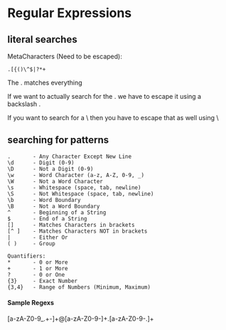 # Regular Expressions

## literal searches

MetaCharacters (Need to be escaped):

	.[{()\^$|?*+

The . matches everything

If we want to actually search for the . we have to escape it using a backslash \.

If you want to search for a \ then you have to escape that as well using \\

## searching for patterns


	.       - Any Character Except New Line
	\d      - Digit (0-9)
	\D      - Not a Digit (0-9)
	\w      - Word Character (a-z, A-Z, 0-9, _)
	\W      - Not a Word Character
	\s      - Whitespace (space, tab, newline)
	\S      - Not Whitespace (space, tab, newline)
	\b      - Word Boundary
	\B      - Not a Word Boundary
	^       - Beginning of a String
	$       - End of a String
	[]      - Matches Characters in brackets
	[^ ]    - Matches Characters NOT in brackets
	|       - Either Or
	( )     - Group

	Quantifiers:
	*       - 0 or More
	+       - 1 or More
	?       - 0 or One
	{3}     - Exact Number
	{3,4}   - Range of Numbers (Minimum, Maximum)


#### Sample Regexs ####

[a-zA-Z0-9_.+-]+@[a-zA-Z0-9-]+\.[a-zA-Z0-9-.]+
